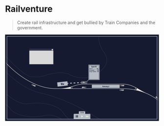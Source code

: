 # Railventure
> Create rail infrastructure and get bullied by Train Companies and the government.

![](./PrototypeArt.png)
